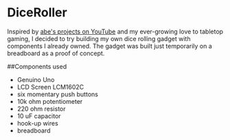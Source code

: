 # DiceRoller
Inspired by [abe's projects on YouTube](https://www.youtube.com/watch?v=7Y_vFvCPHmE) and my ever-growing love to tabletop gaming, I decided to try building my own dice rolling gadget with components I already owned.
The gadget was built just temporarily on a breadboard as a proof of concept.

##Components used
- Genuino Uno
- LCD Screen LCM1602C
- six momentary push buttons
- 10k ohm potentiometer
- 220 ohm resistor
- 10 uF capacitor
- hook-up wires
- breadboard